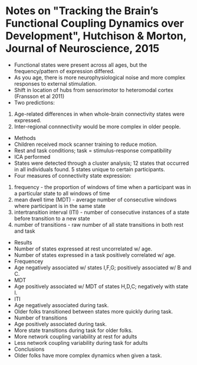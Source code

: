 # Notes on "Tracking the Brain’s Functional Coupling Dynamics over Development", Hutchison & Morton, Journal of Neuroscience, 2015

* Functional states were present across all ages, but the frequency/pattern of expression differed.
* As you age, there is more neurophysiological noise and more complex responses to external stimulation.
* Shift in location of hubs from sensorimotor to heteromodal cortex (Fransson et al 2011)
* Two predictions:
 1. Age-related differences in when whole-brain connectivity states were expressed.
 2. Inter-regional connnectivity would be more complex in older people.
* Methods
 * Children received mock scanner training to reduce motion.
 * Rest and task conditions; task = stimulus-response compatibility
 * ICA performed
 * States were detected through a cluster analysis; 12 states that occurred in all individuals found.  5 states unique to certain participants.
  * Four measures of connectivity state expression:
   1. frequency - the proportion of windows of time when a participant was in a particular state to all windows of time
   2. mean dwell time (MDT) - average number of consecutive windows where participant is in the same state
   3. intertransition interval (ITI) - number of consecutive instances of a state before transition to a new state
   4. number of transitions - raw number of all state transitions in both rest and task
* Results
 * Number of states expressed at rest uncorrelated w/ age.
 * Number of states expressed in a task positively correlated w/ age.
 * Frequencey
  * Age negatively associated w/ states I,F,G; positively associated w/ B and C.
 * MDT
  * Age positively associated w/ MDT of states H,D,C; negatively with state I.
 * ITI
  * Age negatively associated during task.
  * Older folks transitioned between states more quickly during task.
 * Number of transitions
  * Age positively associated during task.
  * More state transitions during task for older folks.
 * More network coupling variability at rest for adults
 * Less network coupling variability during task for adults
* Conclusions
 * Older folks have more complex dynamics when given a task.
